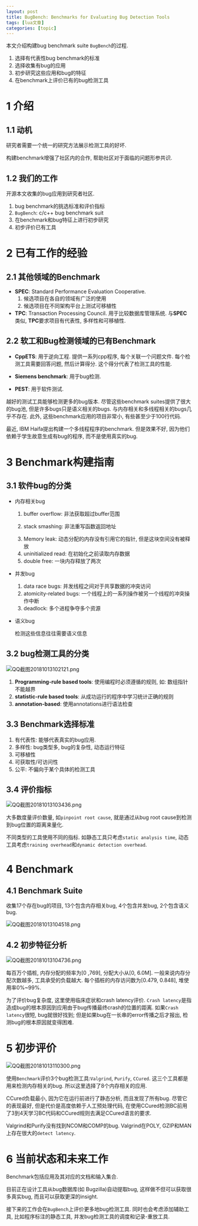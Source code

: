 ```yaml
---
layout: post
title: BugBench: Benchmarks for Evaluating Bug Detection Tools 
tags: [lua文章]
categories: [topic]
---
```

<p>本文介绍构建bug benchmark suite <code>BugBench</code>的过程.</p>
<ol>
<li>选择有代表性bug benchmark的标准</li>
<li>选择收集有bug的应用</li>
<li>初步研究这些应用和bug的特征</li>
<li>在benchmark上评价已有的bug检测工具</li>
</ol>
<h1 id="1-介绍"><a href="#1-介绍" class="headerlink" title="1 介绍"></a>1 介绍</h1><h2 id="1-1-动机"><a href="#1-1-动机" class="headerlink" title="1.1 动机"></a>1.1 动机</h2><p>研究者需要一个统一的研究方法展示检测工具的好坏.</p>
<p>构建benchmark增强了社区内的合作, 帮助社区对于面临的问题形参共识.</p>
<h2 id="1-2-我们的工作"><a href="#1-2-我们的工作" class="headerlink" title="1.2 我们的工作"></a>1.2 我们的工作</h2><p>开源本文收集的bug应用到研究者社区.</p>
<ol>
<li>bug benchmark的挑选标准和评价指标</li>
<li><code>BugBench</code>: c/c++ bug benchmark suit</li>
<li>在benchmark和bug特征上进行初步研究</li>
<li>初步评价已有工具</li>
</ol>
<h1 id="2-已有工作的经验"><a href="#2-已有工作的经验" class="headerlink" title="2 已有工作的经验"></a>2 已有工作的经验</h1><h2 id="2-1-其他领域的Benchmark"><a href="#2-1-其他领域的Benchmark" class="headerlink" title="2.1 其他领域的Benchmark"></a>2.1 其他领域的Benchmark</h2><ul>
<li><strong>SPEC</strong>: Standard Performance Evaluation Cooperative. <ol>
<li>候选项目在各自的领域有广泛的使用</li>
<li>候选项目在不同架构平台上测试可移植性</li>
</ol>
</li>
<li><strong>TPC</strong>: Transaction Processing Council. 用于比较数据库管理系统. 与<strong>SPEC</strong>类似, <strong>TPC</strong>要求项目有代表性, 多样性和可移植性. </li>
</ul>
<h2 id="2-2-软工和Bug检测领域的已有Benchmark"><a href="#2-2-软工和Bug检测领域的已有Benchmark" class="headerlink" title="2.2 软工和Bug检测领域的已有Benchmark"></a>2.2 软工和Bug检测领域的已有Benchmark</h2><ul>
<li><p><strong>CppETS</strong>: 用于逆向工程. 提供一系列cpp程序, 每个关联一个问题文件. 每个检测工具需要回答问题, 然后计算得分. 这个得分代表了检测工具的性能.</p>
</li>
<li><p><strong>Siemens benchmark</strong>: 用于bug检测.</p>
</li>
<li><strong>PEST</strong>: 用于软件测试.</li>
</ul>
<p>越好的测试工具能够检测更多的bug版本. 尽管这些benchmark suites提供了很大的bug池, 但是许多bugs只是语义相关的bugs. 与内存相关和多线程相关的bugs几乎不存在. 此外, 这些benchmark应用的项目非常小, 有些甚至少于100行代码.</p>
<p>最近, IBM Haifa提出构建一个多线程程序的benchmark. 但是效果不好, 因为他们依赖于学生故意生成有bug的程序, 而不是使用真实的bug.</p>
<h1 id="3-Benchmark构建指南"><a href="#3-Benchmark构建指南" class="headerlink" title="3 Benchmark构建指南"></a>3 Benchmark构建指南</h1><h2 id="3-1-软件bug的分类"><a href="#3-1-软件bug的分类" class="headerlink" title="3.1 软件bug的分类"></a>3.1 软件bug的分类</h2><ul>
<li><p>内存相关bug</p>
<ol>
<li><p>buffer overflow: 非法获取超过buffer范围</p>
</li>
<li><p>stack smashing: 非法重写函数返回地址</p>
</li>
<li>Memory leak: 动态分配的内存没有引用它的指针, 但是这块空间没有被释放</li>
<li>uninitialized read: 在初始化之前读取内存数据</li>
<li>double free: 一块内存释放了两次</li>
</ol>
</li>
<li><p>并发bug</p>
<ol>
<li>data race bugs: 并发线程之间对于共享数据的冲突访问</li>
<li>atomicity-related bugs: 一个线程上的一系列操作被另一个线程的冲突操作中断</li>
<li>deadlock: 多个进程争夺多个资源</li>
</ol>
</li>
<li><p>语义bug</p>
<p>检测这些信息往往需要语义信息</p>
</li>
</ul>
<h2 id="3-2-bug检测工具的分类"><a href="#3-2-bug检测工具的分类" class="headerlink" title="3.2 bug检测工具的分类"></a>3.2 bug检测工具的分类</h2><p><img src="https://i.loli.net/2018/10/13/5bc156ba1348d.png" alt="QQ截图20181013102121.png"/></p>
<ol>
<li><strong>Programming-rule based tools</strong>: 使用编程时必须遵循的规则, 如: 数组指针不能越界</li>
<li><strong>statistic-rule based tools</strong>: 从成功运行的程序中学习统计正确的规则</li>
<li><strong>annotation-based</strong>: 使用annotations进行语法检查</li>
</ol>
<h2 id="3-3-Benchmark选择标准"><a href="#3-3-Benchmark选择标准" class="headerlink" title="3.3 Benchmark选择标准"></a>3.3 Benchmark选择标准</h2><ol>
<li>有代表性: 能够代表真实的bug应用. </li>
<li>多样性: bug类型多, bug的复杂性, 动态运行特征</li>
<li>可移植性</li>
<li>可获取性/可访问性</li>
<li>公平: 不偏向于某个具体的检测工具</li>
</ol>
<h2 id="3-4-评价指标"><a href="#3-4-评价指标" class="headerlink" title="3.4 评价指标"></a>3.4 评价指标</h2><p><img src="https://i.loli.net/2018/10/13/5bc159c7afdc3.png" alt="QQ截图20181013103436.png"/></p>
<p>大多数度量评价数量, 如<code>pinpoint root cause</code>, 就是通过从bug root cause到检测到bug位置的距离来量化. </p>
<p>不同类型的工具使用不同的指标. 如静态工具只考虑<code>static analysis time</code>, 动态工具考虑<code>training overhead</code>和<code>dynamic detection overhead</code>.</p>
<h1 id="4-Benchmark"><a href="#4-Benchmark" class="headerlink" title="4 Benchmark"></a>4 Benchmark</h1><h2 id="4-1-Benchmark-Suite"><a href="#4-1-Benchmark-Suite" class="headerlink" title="4.1 Benchmark Suite"></a>4.1 Benchmark Suite</h2><p>收集17个存在bug的项目, 13个包含内存相关bug, 4个包含并发bug, 2个包含语义bug.</p>
<p><img src="https://i.loli.net/2018/10/13/5bc15c45a6236.png" alt="QQ截图20181013104518.png"/></p>
<h2 id="4-2-初步特征分析"><a href="#4-2-初步特征分析" class="headerlink" title="4.2 初步特征分析"></a>4.2 初步特征分析</h2><p><img src="https://i.loli.net/2018/10/13/5bc15cd5d20e3.png" alt="QQ截图20181013104736.png"/></p>
<p>每百万个插桩, 内存分配的频率为[0 ,769], 分配大小从[0, 6.0M]. 一般来说内存分配次数越多, 工具承受的负载越大. 每个插桩的内存访问数为[0.479, 0.848], 堆使用率0%~99%.</p>
<p>为了评价bug复杂度, 这里使用临床症状和crash latency评价. <code>Crash latency</code>是指造成bug的根本原因到应用由于bug传播最终crash的位置的距离. 如果<code>Crash latency</code>很短, bug就很好找到; 但是如果bug在一长串的error传播之后才报出, 检测bug的根本原因就变得困难.</p>
<h1 id="5-初步评价"><a href="#5-初步评价" class="headerlink" title="5 初步评价"></a>5 初步评价</h1><p><img src="https://i.loli.net/2018/10/13/5bc1606bb69fa.png" alt="QQ截图20181013110300.png"/></p>
<p>使用<code>Benchmark</code>评价3个bug检测工具:<code>Valgrind</code>, <code>Purify</code>, <code>CCured</code>. 这三个工具都是用来检测内存相关的bug. 所以这里选择了8个内存相关的应用.</p>
<p>CCured负载最小, 因为它在运行前进行了静态分析, 而且发现了所有bug. 尽管它的表现最好, 但是代价是高度依赖于人工预处理代码, 在使用CCured检测BC前用了3到4天学习BC代码和CCured规则去满足CCured语言的要求.</p>
<p>Valgrind和Purify没有找到NCOM和COMP的bug. Valgrind在POLY, GZIP和MAN上存在很大的<code>detect latency</code>.</p>
<h1 id="6-当前状态和未来工作"><a href="#6-当前状态和未来工作" class="headerlink" title="6 当前状态和未来工作"></a>6 当前状态和未来工作</h1><p>Benchmark包括应用及其对应的文档和输入集合.</p>
<p>目前正在设计工具从bug数据库(如 Bugzilla)自动提取bug, 这样做不但可以获取很多真实bug, 而且可以获取更深的insight. </p>
<p>接下来的工作会在<code>BugBench</code>上评价更多地bug检测工具. 同时也会考虑添加辅助工具, 比如程序标注的静态工具, 并发bug检测工具的调度和记录-重放工具.</p>